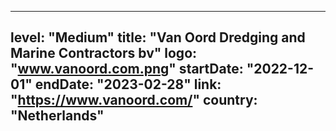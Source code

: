 
---
level: "Medium"
title: "Van Oord Dredging and Marine Contractors bv"
logo: "www.vanoord.com.png"
startDate: "2022-12-01"
endDate: "2023-02-28"
link: "https://www.vanoord.com/"
country: "Netherlands"
---
